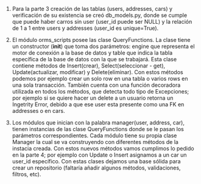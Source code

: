 1. Para la parte 3 creación de las tablas (users, addresses, cars) y verificación de su existencia se creó db_models.py, donde se cumple que puede haber carros sin user (user_id puede ser NULL) y la relación de 1 a 1 entre users y addresses (user_id es unique=True).

2. El módulo orms_scripts posee las clase QueryFunctions. La clase tiene un constructor (__init__) que toma dos parámetros: engine que representa el motor de conexión a la base de datos y table que indica la tabla específica de la base de datos con la que se trabajará. Esta clase contiene métodos de Insert(crear), Select(seleccionar - get), Update(actualizar, modificar) y Delete(eliminar). Con estos métodos podemos por ejemplo crear un solo row en una tabla o varios rows en una sola transacción. También cuenta con una función decoradora utilizada en todos los métodos, que detecta todo tipo de Excepciones; por ejemplo si se quiere hacer un delete a un usuario retorna un Ingetrity Error, debido a que ese user esta presente como una FK en addresses o en cars.

3. Los módulos que inician con la palabra manager(user, address, car), tienen instancias de las clase QueryFunctions donde se le pasan los parámetros correspondientes. Cada módulo tiene su propia clase Manager la cual se va construyendo con diferentes métodos de la instacia creada. Con estos nuevos métodos vamos cumplimos lo pedido en la parte 4; por ejemplo con Update o Insert asignamos a un car un user_id específico. Con estas clases dejamos una base sólida para crear un repositorio (faltaría añadir algunos métodos, validaciones, filtros, etc).